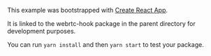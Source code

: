This example was bootstrapped with [Create React App](https://github.com/facebook/create-react-app).

It is linked to the webrtc-hook package in the parent directory for development purposes.

You can run `yarn install` and then `yarn start` to test your package.
